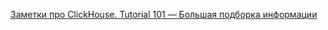 [Заметки про ClickHouse. Tutorial 101 — Большая подборка информации](https://ivan-shamaev.ru/clickhouse-101-course-on-learn-clickhouse-com/)
